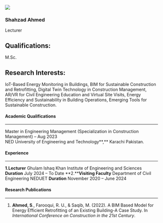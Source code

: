 [![](https://giki.edu.pk/wp-content/uploads/2024/11/Untitled-design-1-700x450.png)](https://giki.edu.pk/wp-content/uploads/2024/11/Untitled-design-1.png)
### Shahzad Ahmed
Lecturer
## Qualifications:
M.Sc.
## Research Interests:
IoT-Based Energy Monitoring in Buildings, BIM for Sustainable Construction and Retrofitting, Digital Twin Technology in Construction Management, AR/VR for Civil Engineering Education and Virtual Site Visits, Energy Efficiency and Sustainability in Building Operations, Emerging Tools for Sustainable Construction.
#### Academic Qualifications
* * *
Master in Engineering Management (Specialization in Construction Management) – Aug 2023  
NED University of Engineering and Technology**,** Karachi Pakistan.
#### Experience
* * *
**1.Lecturer** Ghulam Ishaq Khan Institute of Engineering and Sciences
**Duration** July 2024 – To Date
**2.****Visiting Faculty** Department of Civil Engineering NEDUET
**Duration** November 2020 – June 2024
#### Research Publications
* * *
  1. **Ahmed, S**., Farooqui, R. U., & Saqib, M. (2022). A BIM Based Model for Energy Efficient Retrofitting of an Existing Building-A Case Study. In _International Conference on Construction in the 21st Century_.


